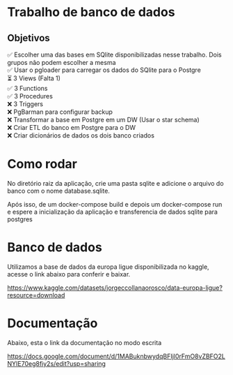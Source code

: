 # Trabalho de banco de dados

## Objetivos
  ✅ Escolher uma das bases em SQlite disponibilizadas nesse trabalho. Dois grupos não podem escolher a mesma  
  ✅ Usar o pgloader para carregar os dados do SQlite para o Postgre  
  ⏳ 3 Views (Falta 1)  
  ✅ 3 Functions  
  ✅ 3 Procedures  
  ❌ 3 Triggers  
  ❌ PgBarman para configurar backup  
  ❌ Transformar a base em Postgre em um DW (Usar o star schema)  
  ❌ Criar ETL do banco em Postgre para o DW  
  ❌ Criar dicionários de dados os dois banco criados  

# Como rodar
  No diretório raiz da aplicação, crie uma pasta sqlite e adicione o arquivo do banco com o nome database.sqlite.

  Após isso, de um docker-compose build e depois um docker-compose run e espere a inicialização da aplicação e transferencia de dados sqlite para postgres

# Banco de dados

  Utilizamos a base de dados da europa ligue disponibilizada no kaggle, acesse o link abaixo para conferir e baixar.

  https://www.kaggle.com/datasets/jorgeccollanaorosco/data-europa-ligue?resource=download

# Documentação

Abaixo, esta o link da documentação no modo escrita

https://docs.google.com/document/d/1MABuknbwydqBFIjl0rFmO8vZBFO2LNYIE70eg8fiy2s/edit?usp=sharing
